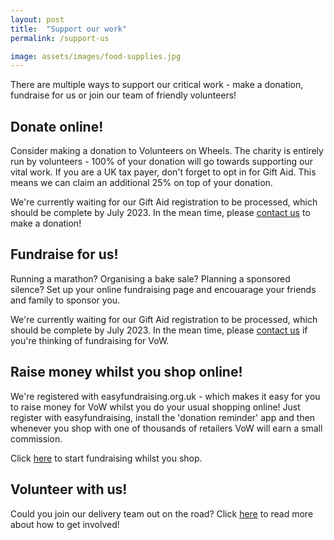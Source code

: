 ```yaml
---
layout: post
title:  "Support our work"
permalink: /support-us

image: assets/images/food-supplies.jpg
---
```

There are multiple ways to support our critical work - make a donation, fundraise for us or join our team of friendly volunteers!

## Donate online!
Consider making a donation to Volunteers on Wheels. The charity is entirely run by volunteers - 100% of your donation will go towards supporting our vital work. If you are a UK tax payer, don't forget to opt in for Gift Aid. This means we can claim an additional 25% on top of your donation.

<!-- ⏳ We're just getting set up with JustGiving and expect to go live in February 2022. In the mean time, please contact us if you'd like to make a donation. -->
We're currently waiting for our Gift Aid registration to be processed, which should be complete by July 2023. In the mean time, please <a href = "/contact">contact us</a> to make a donation!

<!--Click <a href="{{site.baseurl}}/donate/">here</a> to donate to VoW via JustGiving!-->

## Fundraise for us!
Running a marathon? Organising a bake sale? Planning a sponsored silence? Set up your online fundraising page and encouarage your friends and family to sponsor you. 

We're currently waiting for our Gift Aid registration to be processed, which should be complete by July 2023. In the mean time, please <a href = "/contact">contact us</a> if you're thinking of fundraising for VoW.
<!-- Click <a href="{{site.baseurl}}/fundraise/">here</a> to set up your fundraising page via JustGiving! <span class="badge badge-pill badge-primary">Primary</span> -->

## Raise money whilst you shop online!
We're registered with easyfundraising.org.uk - which makes it easy for you to raise money for VoW whilst you do your usual shopping online! Just register with easyfundraising, install the 'donation reminder' app and then whenever you shop with one of thousands of retailers VoW will earn a small commission.

Click <a href = "https://join.easyfundraising.org.uk/volunteers-on-wheels/6v5xwh/s2s/yrJjdbBK/R3002/facebook/">here</a> to start fundraising whilst you shop.

## Volunteer with us!
Could you join our delivery team out on the road? Click <a href="{{site.baseurl}}/volunteer">here</a> to read more about how to get involved!